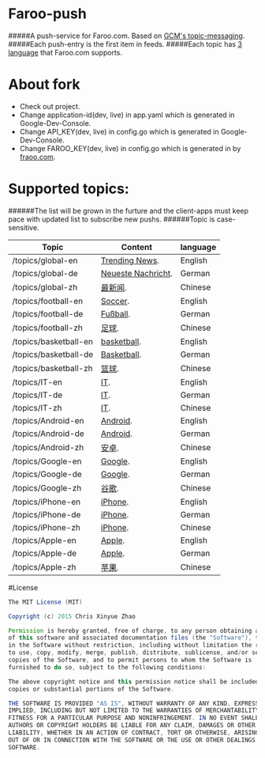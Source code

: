 # Faroo-push
#####A push-service for Faroo.com. Based on [GCM's topic-messaging](https://developers.google.com/cloud-messaging/topic-messaging).
#####Each push-entry is the first item in feeds.
#####Each topic has [3 language](http://www.faroo.com/hp/api/api.html#description) that Faroo.com supports.

# About fork
- Check out project.
- Change application-id(dev, live) in app.yaml which is generated in Google-Dev-Console.
- Change API_KEY(dev, live) in config.go which is generated in Google-Dev-Console.
- Change FAROO_KEY(dev, live) in config.go which is generated in by [fraoo.com](http://www.faroo.com/hp/api/api.html#key).
 
# Supported topics:
######The list will be grown in the furture and the client-apps must keep pace with updated list to subscribe new pushs.
######Topic is case-sensitive.

| Topic  | Content | language |
| ------------- | ------------- | ------------- |
| /topics/global-en  | [Trending News](http://www.faroo.com/api?q=&start=1&length=10&l=en&src=news&f=json).  | English |
| /topics/global-de  | [Neueste Nachricht](http://www.faroo.com/api?q=&start=1&length=10&l=de&src=news&f=json).  | German  |
| /topics/global-zh  | [最新闻](http://www.faroo.com/api?q=&start=1&length=10&l=zh&src=news&f=json).  |  Chinese |
| /topics/football-en  | [Soccer](http://www.faroo.com/api?q=soccer&start=1&length=10&l=en&src=news&f=json).  | English |
| /topics/football-de  | [Fußball](http://www.faroo.com/api?q=fußball&start=1&length=10&l=de&src=news&f=json).  | German  |
| /topics/football-zh  | [足球](http://www.faroo.com/api?q=足球&start=1&length=10&l=zh&src=news&f=json).  |  Chinese |
| /topics/basketball-en  | [basketball](http://www.faroo.com/api?q=basketball&start=1&length=10&l=en&src=news&f=json).  | English |
| /topics/basketball-de  | [Basketball](http://www.faroo.com/api?q=Basketball&start=1&length=10&l=de&src=news&f=json).  | German  |
| /topics/basketball-zh  | [篮球](http://www.faroo.com/api?q=篮球&start=1&length=10&l=zh&src=news&f=json).  |  Chinese |
| /topics/IT-en  | [IT](http://www.faroo.com/api?q=Internet&start=1&length=10&l=en&src=news&f=json).  | English |
| /topics/IT-de  | [IT](http://www.faroo.com/api?q=Internet&start=1&length=10&l=de&src=news&f=json).  | German  |
| /topics/IT-zh  | [IT](http://www.faroo.com/api?q=Internet&start=1&length=10&l=zh&src=news&f=json).  |  Chinese |
| /topics/Android-en  | [Android](http://www.faroo.com/api?q=Android&start=1&length=10&l=en&src=news&f=json).  | English |
| /topics/Android-de  | [Android](http://www.faroo.com/api?q=Android&start=1&length=10&l=de&src=news&f=json).  | German  |
| /topics/Android-zh  | [安卓](http://www.faroo.com/api?q=Android&start=1&length=10&l=zh&src=news&f=json).  |  Chinese |
| /topics/Google-en  | [Google](http://www.faroo.com/api?q=Google&start=1&length=10&l=en&src=news&f=json).  | English |
| /topics/Google-de  | [Google](http://www.faroo.com/api?q=Google&start=1&length=10&l=de&src=news&f=json).  | German  |
| /topics/Google-zh  | [谷歌](http://www.faroo.com/api?q=Google&start=1&length=10&l=zh&src=news&f=json).  |  Chinese |
| /topics/iPhone-en  | [iPhone](http://www.faroo.com/api?q=iPhone&start=1&length=10&l=en&src=news&f=json).  | English |
| /topics/iPhone-de  | [iPhone](http://www.faroo.com/api?q=iPhone&start=1&length=10&l=de&src=news&f=json).  | German  |
| /topics/iPhone-zh  | [iPhone](http://www.faroo.com/api?q=iPhone&start=1&length=10&l=zh&src=news&f=json).  |  Chinese |
| /topics/Apple-en  | [Apple](http://www.faroo.com/api?q=Apple&start=1&length=10&l=en&src=news&f=json).  | English |
| /topics/Apple-de  | [Apple](http://www.faroo.com/api?q=Apple&start=1&length=10&l=de&src=news&f=json).  | German  |
| /topics/Apple-zh  | [苹果](http://www.faroo.com/api?q=Apple&start=1&length=10&l=zh&src=news&f=json).  |  Chinese |
 
 
#License

 ```java
 The MIT License (MIT)

Copyright (c) 2015 Chris Xinyue Zhao

Permission is hereby granted, free of charge, to any person obtaining a copy
of this software and associated documentation files (the "Software"), to deal
in the Software without restriction, including without limitation the rights
to use, copy, modify, merge, publish, distribute, sublicense, and/or sell
copies of the Software, and to permit persons to whom the Software is
furnished to do so, subject to the following conditions:

The above copyright notice and this permission notice shall be included in all
copies or substantial portions of the Software.

THE SOFTWARE IS PROVIDED "AS IS", WITHOUT WARRANTY OF ANY KIND, EXPRESS OR
IMPLIED, INCLUDING BUT NOT LIMITED TO THE WARRANTIES OF MERCHANTABILITY,
FITNESS FOR A PARTICULAR PURPOSE AND NONINFRINGEMENT. IN NO EVENT SHALL THE
AUTHORS OR COPYRIGHT HOLDERS BE LIABLE FOR ANY CLAIM, DAMAGES OR OTHER
LIABILITY, WHETHER IN AN ACTION OF CONTRACT, TORT OR OTHERWISE, ARISING FROM,
OUT OF OR IN CONNECTION WITH THE SOFTWARE OR THE USE OR OTHER DEALINGS IN THE
SOFTWARE.

 
 ```
